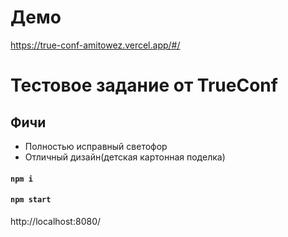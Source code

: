 # Демо
https://true-conf-amitowez.vercel.app/#/

# Тестовое задание от TrueConf
## Фичи
- Полностью исправный светофор 
- Отличный дизайн(детская картонная поделка)
#### `npm i `
#### `npm start`
http://localhost:8080/

